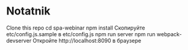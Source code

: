 # Notatnik

Clone this repo
cd spa-webinar
npm install
Скопируйте etc/config.js.sample в etc/config.js
npm run server
npm run webpack-devserver
Откройте http://localhost:8090 в браузере
